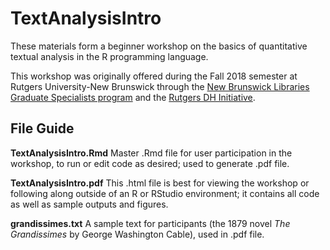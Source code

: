 # TextAnalysisIntro
These materials form a beginner workshop on the basics of quantitative textual analysis in the R programming language.

This workshop was originally offered during the Fall 2018 semester at Rutgers University-New Brunswick through the [New Brunswick Libraries Graduate Specialists program](https://libguides.rutgers.edu/graduatespecialist/) and the [Rutgers DH Initiative](http://dh.rutgers.edu/).

## File Guide
**TextAnalysisIntro.Rmd** Master .Rmd file for user participation in the workshop, to run or edit code as desired; used to generate .pdf file.

**TextAnalysisIntro.pdf** This .html file is best for viewing the workshop or following along outside of an R or RStudio environment; it contains all code as well as sample outputs and figures.

**grandissimes.txt** A sample text for participants (the 1879 novel *The Grandissimes* by George Washington Cable), used in .pdf file.
